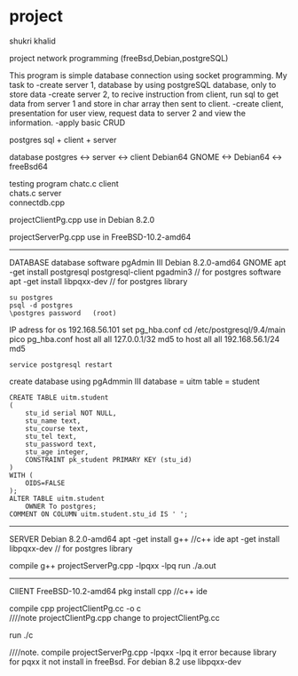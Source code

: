 # project

shukri khalid

project network programming (freeBsd,Debian,postgreSQL)

This program is simple database connection using socket programming.
My task to 
	-create server 1, database by using postgreSQL database, only to store data
	-create server 2, to recive instruction from client, run sql to get data from server 1 and store in char array then sent to client.
	-create client, presentation for user view, request data to server 2 and view the information.
	-apply basic CRUD

postgres sql + client + server

database postgres <-> server   <-> client
Debian64 GNOME    <-> Debian64 <-> freeBsd64

testing program
	chatc.c	client	
	chats.c	server	
	connectdb.cpp

projectClientPg.cpp use in Debian 8.2.0

projectServerPg.cpp use in FreeBSD-10.2-amd64
_______________________________________________________________________________________
DATABASE
database software pgAdmin III
Debian 8.2.0-amd64 GNOME
	apt -get install postgresql postgresql-client pgadmin3 // for postgres software
	apt -get install libpqxx-dev // for postgres library

	su postgres
	psql -d postgres
	\postgres password   (root)

IP adress for os 192.168.56.101
set pg_hba.conf
	cd /etc/postgresql/9.4/main
	pico pg_hba.conf
		host	all	all	127.0.0.1/32	md5
	to
		host	all	all	192.168.56.1/24	md5

	service postgresql restart

create database using pgAdmmin III
	database = uitm
	table = student

	CREATE TABLE uitm.student
	(
		stu_id serial NOT NULL,
		stu_name text,
		stu_course text,
		stu_tel text,
		stu_password text,
		stu_age integer,
		CONSTRAINT pk_student PRIMARY KEY (stu_id)
	)
	WITH (
		OIDS=FALSE
	);
	ALTER TABLE uitm.student
		OWNER To postgres;
	COMMENT ON COLUMN uitm.student.stu_id IS ' ';
	
_______________________________________________________________________________________
SERVER
Debian 8.2.0-amd64
	apt -get install g++ //c++ ide
	apt -get install libpqxx-dev // for postgres library

compile
	g++ projectServerPg.cpp -lpqxx -lpq
run
	./a.out
_______________________________________________________________________________________
ClIENT
FreeBSD-10.2-amd64
	pkg install cpp //c++ ide
	
compile
	cpp projectClientPg.cc -o c   
////note projectClientPg.cpp change to projectClientPg.cc

run
	./c

////note. compile projectServerPg.cpp -lpqxx -lpq it error because 
library for pqxx it not install in freeBsd.
For debian 8.2 use libpqxx-dev

